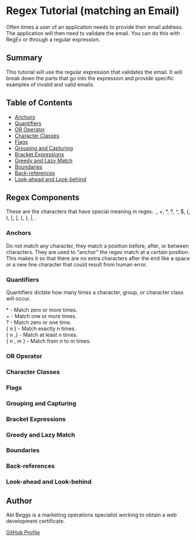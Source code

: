 # Regex Tutorial (matching an Email)

Often times a user of an application needs to provide their email address. The application will then need to validate the email. You can do this with RegEx or through a regular expression. 

## Summary

This tutorial will use the regular expression that validates the email. It will break down the parts that go into the expression and provide specific examples of invalid and valid emails.

## Table of Contents

- [Anchors](#anchors)
- [Quantifiers](#quantifiers)
- [OR Operator](#or-operator)
- [Character Classes](#character-classes)
- [Flags](#flags)
- [Grouping and Capturing](#grouping-and-capturing)
- [Bracket Expressions](#bracket-expressions)
- [Greedy and Lazy Match](#greedy-and-lazy-match)
- [Boundaries](#boundaries)
- [Back-references](#back-references)
- [Look-ahead and Look-behind](#look-ahead-and-look-behind)

## Regex Components

These are the characters that have special meaning in regex: ., +, *, ?, ^, $, (, ), [, ], {, }, |, .

### Anchors

Do not match any character, they match a position before, after, or between characters. They are used to “anchor” the regex match at a certain position. This makes it so that there are no extra characters after the end like a space or a new line character that could result from human error.

### Quantifiers

Quantifiers dictate how many times a character, group, or character class will occur.

\* - Match zero or more times.  
\+ - Match one or more times.  
\? - Match zero or one time.  
{ n } - Match exactly n times.   
{ n ,} - Match at least n times.   
{ n , m } - Match from n to m times. 

### OR Operator

### Character Classes

### Flags

### Grouping and Capturing

### Bracket Expressions

### Greedy and Lazy Match

### Boundaries

### Back-references

### Look-ahead and Look-behind

## Author

Abi Beggs is a marketing operations specialist working to obtain a web development certificate. 

[GitHub Profile](https://github.com/beggsaj)